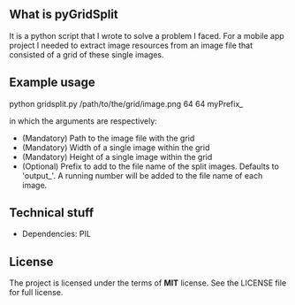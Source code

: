 ## What is pyGridSplit

It is a python script that I wrote to solve a problem I faced. For a mobile app project I needed to extract image resources from an image file that consisted of a grid of these single images.

## Example usage

python gridsplit.py /path/to/the/grid/image.png 64 64 myPrefix_

in which the arguments are respectively:
- (Mandatory) Path to the image file with the grid
- (Mandatory) Width of a single image within the grid
- (Mandatory) Height of a single image within the grid
- (Optional) Prefix to add to the file name of the split images. Defaults to 'output_'. A running number will be added to the file name of each image.

## Technical stuff

-   Dependencies: PIL

## License

The project is licensed under the terms of **MIT** license. See the LICENSE file for full license.